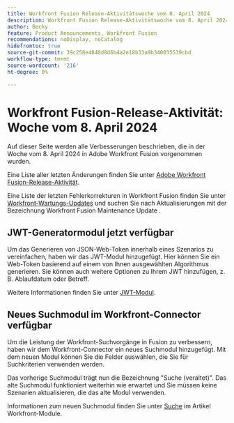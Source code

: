 ```yaml
---
title: Workfront Fusion Release-Aktivitätswoche vom 8. April 2024
description: Workfront Fusion Release-Aktivitätswoche vom 8. April 2024
author: Becky
feature: Product Announcements, Workfront Fusion
recommendations: noDisplay, noCatalog
hidefromtoc: true
source-git-commit: 39c258e4840d8d6b4a2e18b33a9b340035539cbd
workflow-type: tm+mt
source-wordcount: '216'
ht-degree: 0%

---
```


# Workfront Fusion-Release-Aktivität: Woche vom 8. April 2024

Auf dieser Seite werden alle Verbesserungen beschrieben, die in der Woche vom 8. April 2024 in Adobe Workfront Fusion vorgenommen wurden.

Eine Liste aller letzten Änderungen finden Sie unter [Adobe Workfront Fusion-Release-Aktivität](../../../product-announcements/product-releases/fusion-release-activity/fusion-release-activity.md).

Eine Liste der letzten Fehlerkorrekturen in Workfront Fusion finden Sie unter [Workfront-Wartungs-Updates](https://experienceleague.adobe.com/docs/workfront-known-issues/releases/current-updates.html) und suchen Sie nach Aktualisierungen mit der Bezeichnung Workfront Fusion Maintenance Update .

## JWT-Generatormodul jetzt verfügbar

Um das Generieren von JSON-Web-Token innerhalb eines Szenarios zu vereinfachen, haben wir das JWT-Modul hinzugefügt. Hier können Sie ein Web-Token basierend auf einem von Ihnen ausgewählten Algorithmus generieren. Sie können auch weitere Optionen zu Ihrem JWT hinzufügen, z. B. Ablaufdatum oder Betreff.

Weitere Informationen finden Sie unter [JWT-Modul](/help/quicksilver/workfront-fusion/apps-and-their-modules/jwt-modules.md).

## Neues Suchmodul im Workfront-Connector verfügbar

Um die Leistung der Workfront-Suchvorgänge in Fusion zu verbessern, haben wir dem Workfront-Connector ein neues Suchmodul hinzugefügt. Mit dem neuen Modul können Sie die Felder auswählen, die Sie für Suchkriterien verwenden werden.

Das vorherige Suchmodul trägt nun die Bezeichnung &quot;Suche (veraltet)&quot;. Das alte Suchmodul funktioniert weiterhin wie erwartet und Sie müssen keine Szenarien aktualisieren, die das alte Modul verwenden.

Informationen zum neuen Suchmodul finden Sie unter [Suche](/help/quicksilver/workfront-fusion/apps-and-their-modules/workfront-modules.md#searches) im Artikel Workfront-Module.

